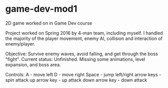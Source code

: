 # game-dev-mod1
2D game worked on in Game Dev course

Project worked on Spring 2016 by 4-man team, including myself.
I handled the majority of the player movement, enemy AI, collision and interaction of enemy/player.

Objective: Survive enemy waves, avoid falling, and get through the boss "fight".
Current status: Unfinished. Missing some animations, level expansion, and boss area.

Controls:
A - move left
D - move right
Space - jump
left/right arrow keys - spin attack
up arrow key - up attack
down arrow key - down attack
